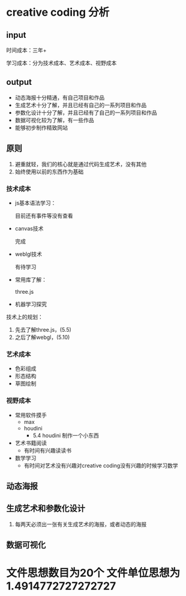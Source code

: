 # creative coding 分析

## input

时间成本：三年+

学习成本：分为技术成本、艺术成本、视野成本

## output

* 动态海报十分精通，有自己项目和作品
* 生成艺术十分了解，并且已经有自己的一系列项目和作品
* 参数化设计十分了解，并且已经有了自己的一系列项目和作品
* 数据可视化较为了解，有一些作品
* 能够初步制作精致网站



## 原则

1. 避重就轻，我们的核心就是通过代码生成艺术，没有其他
2. 始终使用以前的东西作为基础

### 技术成本

* js基本语法学习：

  目前还有事件等没有查看

* canvas技术

  完成

* weblgl技术

  有待学习

* 常用库了解：

  three.js

* 机器学习探究



技术上的规划：

1. 先去了解three.js，(5.5)
2. 之后了解webgl，(5.10)





### 艺术成本

* 色彩组成
* 形态结构
* 草图绘制



### 视野成本

* 常用软件摸手
  * max
  * houdini
    * 5.4 houdini 制作一个小东西
* 艺术书籍阅读
  * 有时间有兴趣读读书
* 数学学习
  * 有时间对艺术没有兴趣对creative coding没有兴趣的时候学习数学



## 动态海报

## 生成艺术和参数化设计



1. 每两天必须出一张有关生成艺术的海报，或者动态的海报

## 数据可视化







# 文件思想数目为20个 文件单位思想为1.4914772727272727